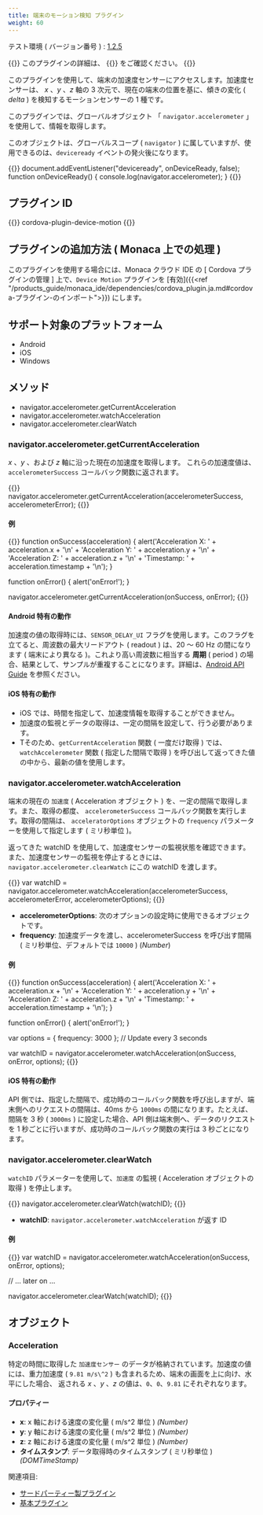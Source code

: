 ```yaml
---
title: 端末のモーション検知 プラグイン
weight: 60
---
```


テスト環境 ( バージョン番号 ) : [1.2.5](https://github.com/apache/cordova-plugin-device-motion/releases/tag/1.2.5)

{{<note>}}
このプラグインの詳細は、 {{<link title="こちらの原文 ( GitHub )" href="https://github.com/apache/cordova-plugin-device-motion">}} をご確認ください。
{{</note>}}

このプラグインを使用して、端末の加速度センサーにアクセスします。加速度センサーは、
*x* 、*y* 、*z* 軸の 3 次元で、現在の端末の位置を基に、傾きの変化 ( *delta* ) を検知するモーションセンサーの 1 種です。

このプラグインでは、グローバルオブジェクト 「 `navigator.accelerometer`
」 を使用して、情報を取得します。

このオブジェクトは、グローバルスコープ ( `navigator` )
に属していますが、使用できるのは、`deviceready`
イベントの発火後になります。

{{<highlight javascript>}}
document.addEventListener("deviceready", onDeviceReady, false);
function onDeviceReady() {
    console.log(navigator.accelerometer);
}
{{</highlight>}}

プラグイン ID
-----------------

{{<highlight javascript>}}
cordova-plugin-device-motion
{{</highlight>}}

プラグインの追加方法 ( Monaca 上での処理 )
------------------------------------------

このプラグインを使用する場合には、Monaca クラウド IDE の [ Cordova プラグインの管理 ] 上で、`Device Motion` プラグインを [有効]({{<ref "/products_guide/monaca_ide/dependencies/cordova_plugin.ja.md#cordova-プラグイン-のインポート">}}) にします。

サポート対象のプラットフォーム
------------------------------

-   Android
-   iOS
-   Windows

メソッド
--------

-   navigator.accelerometer.getCurrentAcceleration
-   navigator.accelerometer.watchAcceleration
-   navigator.accelerometer.clearWatch

### navigator.accelerometer.getCurrentAcceleration

*x* 、*y* 、および *z* 軸に沿った現在の加速度を取得します。
これらの加速度値は、 `accelerometerSuccess` コールバック関数に返されます。

{{<highlight javascript>}}
navigator.accelerometer.getCurrentAcceleration(accelerometerSuccess, accelerometerError);
{{</highlight>}}

#### 例

{{<highlight javascript>}}
function onSuccess(acceleration) {
    alert('Acceleration X: ' + acceleration.x + '\n' +
          'Acceleration Y: ' + acceleration.y + '\n' +
          'Acceleration Z: ' + acceleration.z + '\n' +
          'Timestamp: '      + acceleration.timestamp + '\n');
}

function onError() {
    alert('onError!');
}

navigator.accelerometer.getCurrentAcceleration(onSuccess, onError);
{{</highlight>}}

#### Android 特有の動作

加速度の値の取得時には、`SENSOR_DELAY_UI`
フラグを使用します。このフラグを立てると、周波数の最大リードアウト (
readout ) は、20 ～ 60 Hz の間になります ( 端末により異なる
)。これより高い周波数に相当する **周期** ( period )
の場合、結果として、サンプルが重複することになります。詳細は、[Android API Guide](http://developer.android.com/guide/topics/sensors/sensors_overview.html#sensors-monitor)
を参照ください。

#### iOS 特有の動作

-   iOS では、時間を指定して、加速度情報を取得することができません。
-   加速度の監視とデータの取得は、一定の間隔を設定して、行う必要があります。
-   Tそのため、`getCurrentAcceleration` 関数 ( 一度だけ取得 )
    では、`watchAccelerometer` 関数 ( 指定した間隔で取得 )
    を呼び出して返ってきた値の中から、最新の値を使用します。

### navigator.accelerometer.watchAcceleration

端末の現在の `加速度` ( Acceleration オブジェクト )
を、一定の間隔で取得します。また、取得の都度、 `accelerometerSuccess`
コールバック関数を実行します。取得の間隔は、 `acceleratorOptions`
オブジェクトの `frequency` パラメーターを使用して指定します ( ミリ秒単位 )。

返ってきた watchID
を使用して、加速度センサーの監視状態を確認できます。また、加速度センサーの監視を停止するときには、`navigator.accelerometer.clearWatch`
にこの watchID を渡します。

{{<highlight javascript>}}
var watchID = navigator.accelerometer.watchAcceleration(accelerometerSuccess,
                                                       accelerometerError,
                                                       accelerometerOptions);
{{</highlight>}}

-   **accelerometerOptions**:
    次のオプションの設定時に使用できるオブジェクトです。
-   **frequency**: 加速度データを渡し、accelerometerSuccess を呼び出す間隔 ( ミリ秒単位、デフォルトでは `10000` ) (*Number*)

#### 例

{{<highlight javascript>}}
function onSuccess(acceleration) {
    alert('Acceleration X: ' + acceleration.x + '\n' +
          'Acceleration Y: ' + acceleration.y + '\n' +
          'Acceleration Z: ' + acceleration.z + '\n' +
          'Timestamp: '      + acceleration.timestamp + '\n');
}

function onError() {
    alert('onError!');
}

var options = { frequency: 3000 };  // Update every 3 seconds

var watchID = navigator.accelerometer.watchAcceleration(onSuccess, onError, options);
{{</highlight>}}

#### iOS 特有の動作

API
側では、指定した間隔で、成功時のコールバック関数を呼び出しますが、端末側へのリクエストの間隔は、40ms
から `1000ms` の間になります。たとえば、間隔を 3 秒 ( `3000ms` )
に設定した場合、API 側は端末側へ、データのリクエストを 1
秒ごとに行いますが、成功時のコールバック関数の実行は 3
秒ごとになります。

### navigator.accelerometer.clearWatch

`watchID` パラメーターを使用して、`加速度` の監視 ( Acceleration
オブジェクトの取得 ) を停止します。

{{<highlight javascript>}}
navigator.accelerometer.clearWatch(watchID);
{{</highlight>}}

-   **watchID**: `navigator.accelerometer.watchAcceleration` が返す ID

#### 例

{{<highlight javascript>}}
var watchID = navigator.accelerometer.watchAcceleration(onSuccess, onError, options);

// ... later on ...

navigator.accelerometer.clearWatch(watchID);
{{</highlight>}}

オブジェクト
------------

### Acceleration

特定の時間に取得した `加速度センサー`
のデータが格納されています。加速度の値には、重力加速度 ( `9.81 m/s\^2` )
も含まれるため、端末の画面を上に向け、水平にした場合、 返される
*x* 、*y* 、*z* の値は、`0`、`0`、`9.81` にそれぞれなります。

#### プロパティー

-   **x**: x 軸における速度の変化量 ( m/s\^2 単位 ) *(Number)*
-   **y**: y 軸における速度の変化量 ( m/s\^2 単位 ) *(Number)*
-   **z**: z 軸における速度の変化量 ( m/s\^2 単位 ) *(Number)*
-   **タイムスタンプ**: データ取得時のタイムスタンプ ( ミリ秒単位 )
    *(DOMTimeStamp)*

関連項目:

- [サードパーティー製プラグイン](../../third_party_phonegap/)
- [基本プラグイン](../../cordova_7.1/)
